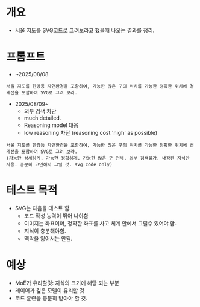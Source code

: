 # 개요
- 서울 지도를 SVG코드로 그려보라고 했을때 나오는 결과를 정리.

# 프롬프트
- ~2025/08/08
```
서울 지도를 한강등 자연환경을 포함하여, 가능한 많은 구의 위치를 가능한 정확한 위치에 경계선을 포함하여 SVG로 그려 보라.
```

- 2025/08/09~
  - 외부 검색 차단
  - much detailed.
  - Reasoning model 대응
  - low reasoning 차단 (reasoning cost 'high' as possible) 
```
서울 지도를 한강등 자연환경을 포함하여, 가능한 많은 구의 위치를 가능한 정확한 위치에 경계선을 포함하여 SVG로 그려 보라.
(가능한 상세하게. 가능한 정확하게. 가능한 많은 구 전체. 외부 검색불가. 내장된 지식만 사용. 충분히 고민해서 그릴 것. svg code only)
```

# 테스트 목적
- SVG는 다음을 테스트 함.
  - 코드 작성 능력이 뛰어 나야함
  - 이미지는 좌표이며, 정확한 좌표를 사고 체계 안에서 그릴수 있어야 함.
  - 지식이 충분해야함.
  - 맥락을 잃어서는 안됨.

# 예상
- MoE가 유리할것: 지식의 크기에 해당 되는 부분
- 레이어가 깊은 모델이 유리할 것
- 코드 훈련을 충분히 받아야 할 것.
